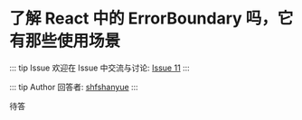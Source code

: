 # 了解 React 中的 ErrorBoundary 吗，它有那些使用场景



::: tip Issue 
 欢迎在 Issue 中交流与讨论: [Issue 11](https://github.com/shfshanyue/Daily-Question/issues/11) 
:::

::: tip Author 
回答者: [shfshanyue](https://github.com/shfshanyue) 
:::

待答